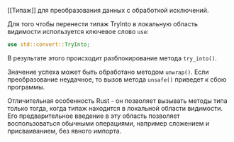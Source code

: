[[Типаж]] для преобразования данных с обработкой исключений.

Для того чтобы перенести типаж TryInto в локальную область видимости используется ключевое слово `use`:

```rust
use std::convert::TryInto;
```

В результате этого происходит разблокирование метода `try_into()`.

Значение успеха может быть обработано методом `unwrap()`. Если преобразование неудачное, то вызов метода `unsafe()` приведет к сбою программы.

Отличительная особенность Rust - он позволяет вызывать методы типа только тогда, когда типаж находится в локальной области видимости. Его предварительное введение в эту область позволяет воспользоваться обычными операциями, например сложением и присваиванием, без явного импорта.